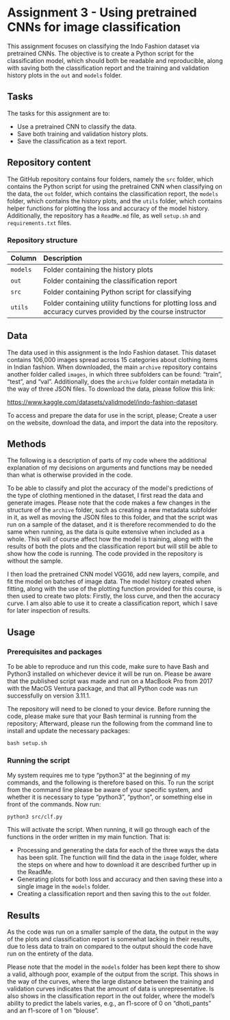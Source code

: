 # Assignment 3 - Using pretrained CNNs for image classification
This assignment focuses on classifying the Indo Fashion dataset via pretrained CNNs. The objective is to create a Python script for the classification model, which should both be readable and reproducible, along with saving both the classification report and the training and validation history plots in the ```out``` and ```models``` folder. 

## Tasks
The tasks for this assignment are to:
-	Use a pretrained CNN to classify the data.
-	Save both training and validation history plots.
-	Save the classification as a text report.

## Repository content
The GitHub repository contains four folders, namely the ```src``` folder, which contains the Python script for using the pretrained CNN when classifying on the data, the ```out``` folder, which contains the classification report, the ```models``` folder, which contains the history plots, and the ```utils``` folder, which contains helper functions for plotting the loss and accuracy of the model history. Additionally, the repository has a ```ReadMe.md``` file, as well ```setup.sh``` and ```requirements.txt``` files.

### Repository structure
| Column | Description|
|--------|:-----------|
| ```models``` | Folder containing the history plots |
| ```out``` | Folder containing the classification report |
| ```src``` | Folder containing Python script for classifying |
| ```utils``` | Folder containing utility functions for plotting loss and accuracy curves provided by the course instructor |

## Data
The data used in this assignment is the Indo Fashion dataset. This dataset contains 106,000 images spread across 15 categories about clothing items in Indian fashion.
When downloaded, the main ```archive``` repository contains another folder called ```images```, in which three subfolders can be found: “train”, “test”, and “val”. Additionally, does the ```archive``` folder contain metadata in the way of three JSON files. To download the data, please follow this link:

https://www.kaggle.com/datasets/validmodel/indo-fashion-dataset

To access and prepare the data for use in the script, please; Create a user on the website, download the data, and import the data into the repository. 

## Methods
The following is a description of parts of my code where the additional explanation of my decisions on arguments and functions may be needed than what is otherwise provided in the code. 

To be able to classify and plot the accuracy of the model's predictions of the type of clothing mentioned in the dataset, I first read the data and generate images. Please note that the code makes a few changes in the structure of the ```archive``` folder, such as creating a new metadata subfolder in it, as well as moving the JSON files to this folder, and that the script was run on a sample of the dataset, and it is therefore recommended to do the same when running, as the data is quite extensive when included as a whole. This will of course affect how the model is training, along with the results of both the plots and the classification report but will still be able to show how the code is running. The code provided in the repository is without the sample.

I then load the pretrained CNN model VGG16, add new layers, compile, and fit the model on batches of image data. The model history created when fitting, along with the use of the plotting function provided for this course, is then used to create two plots: Firstly, the loss curve, and then the accuracy curve. I am also able to use it to create a classification report, which I save for later inspection of results. 

## Usage
### Prerequisites and packages
To be able to reproduce and run this code, make sure to have Bash and Python3 installed on whichever device it will be run on. Please be aware that the published script was made and run on a MacBook Pro from 2017 with the MacOS Ventura package, and that all Python code was run successfully on version 3.11.1.

The repository will need to be cloned to your device. Before running the code, please make sure that your Bash terminal is running from the repository; Afterward, please run the following from the command line to install and update the necessary packages:

    bash setup.sh

### Running the script
My system requires me to type “python3” at the beginning of my commands, and the following is therefore based on this. To run the script from the command line please be aware of your specific system, and whether it is necessary to type “python3”, “python”, or something else in front of the commands. Now run:

    python3 src/clf.py

This will activate the script. When running, it will go through each of the functions in the order written in my main function. That is:
-	Processing and generating the data for each of the three ways the data has been split. The function will find the data in the ```image``` folder, where the steps on where and how to download it are described further up in the ReadMe. 
-	Generating plots for both loss and accuracy and then saving these into a single image in the ```models``` folder.
-	Creating a classification report and then saving this to the ```out``` folder.

## Results
As the code was run on a smaller sample of the data, the output in the way of the plots and classification report is somewhat lacking in their results, due to less data to train on compared to the output should the code have run on the entirety of the data.

Please note that the model in the ```models``` folder has been kept there to show a valid, although poor, example of the output from the script. This shows in the way of the curves, where the large distance between the training and validation curves indicates that the amount of data is unrepresentative. Is also shows in the classification report in the out folder, where the model’s ability to predict the labels varies, e.g., an f1-score of 0 on “dhoti_pants” and an f1-score of 1 on “blouse”. 

